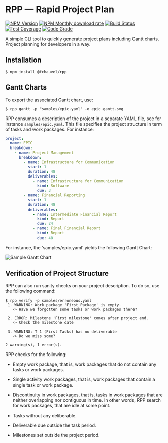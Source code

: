# RPP &mdash; Rapid Project Plan

[![NPM Version](https://img.shields.io/npm/v/@fchauvel/rpp)](https://www.npmjs.com/package/@fchauvel/rpp)
[![NPM Monthly download rate](https://img.shields.io/npm/dm/@fchauvel/rpp)](https://www.npmjs.com/package/@fchauvel/rpp)
[![Build Status](https://travis-ci.org/fchauvel/rpp.svg?branch=master)](https://travis-ci.org/fchauvel/rpp)
[![Test Coverage](https://img.shields.io/codecov/c/github/fchauvel/rpp)](https://codecov.io/gh/fchauvel/rpp/)
[![Code Grade](https://img.shields.io/codacy/grade/bd70b010385c4f18a31d24dd44de4580.svg)](https://app.codacy.com/manual/fchauvel/rpp/dashboard)

A simple CLI tool to quickly generate project plans including Gantt
charts. Project planning for developers in a way.

## Installation

```console
$ npm install @fchauvel/rpp
```

## Gantt Charts

To export the associated Gantt chart, use:

```console
$ rpp gantt -p "samples/epic.yaml" -o epic.gantt.svg

``` 

RPP consumes a description of the project in a separate YAML file, see
for instance `samples/epic.yaml`. This file specifies the project
structure in term of tasks and work packages. For instance:

```yaml
project:
  name: EPIC
  breakdown:
    - name: Project Management
      breakdown:
        - name: Infrastructure for Communication
          start: 1
          duration: 48
          deliverables:
            - name: Infrastructure for Communication
              kind: Software
              due: 3
        - name: Financial Reporting
          start: 1
          duration: 48
          deliverables:
            - name: Intermediate Financial Report
              kind: Report
              due: 24
            - name: Final Financial Report
              kind: Report
              due: 48
``` 

For instance, the 'samples/epic.yaml' yields the following Gantt
Chart:

![Sample Gantt Chart](https://raw.github.com/fchauvel/rpp/master/samples/epic.gantt.svg?sanitize=true)

## Verification of Project Structure

RPP can also run sanity checks on your project description. To do so,
use the following command:

```console
$ rpp verify -p samples/erroneous.yaml
 1. WARNING: Work package 'First Package' is empty.
   -> Have we forgotten some tasks or work packages there?

 2. ERROR: Milestone 'First milestone' comes after project end.
   -> Check the milestone date

 3. WARNING: T 1 (First Tasks) has no deliverable
   -> Do we miss some?

2 warning(s), 1 error(s).
```

RPP checks for the following:

*   Empty work package, that is, work packages that do not contain any
    tasks or work packages.

*   Single activity work packages, that is, work packages that contain a
    single task or work package.

*   Discontinuity in work packages, that is, tasks in work packages that
    are neither overlapping nor contiguous in time. In other words, RPP
    search for work packages, that are idle at some point.

*   Tasks without any deliberable.

*   Deliverable due outside the task period.

*   Milestones set outside the project period.

